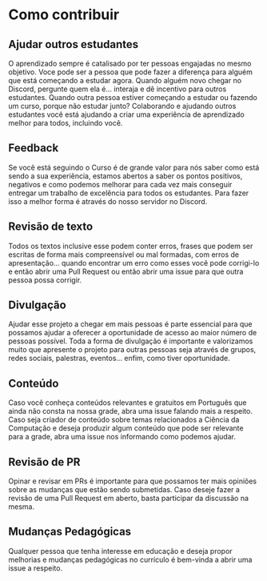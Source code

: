 # Como contribuir

## Ajudar outros estudantes

O aprendizado sempre é catalisado por ter pessoas engajadas no mesmo objetivo. Voce pode ser a pessoa que pode fazer a diferença para alguém que está começando a estudar agora. Quando alguém novo chegar no Discord, pergunte quem ela é... interaja e dê incentivo para outros estudantes. Quando outra pessoa estiver começando a estudar ou fazendo um curso, porque não estudar junto? Colaborando e ajudando outros estudantes você está ajudando a criar uma experiência de aprendizado melhor para todos, incluindo você.

## Feedback

Se você está seguindo o Curso é de grande valor para nós saber como está sendo a sua experiência, estamos abertos a saber os pontos positivos, negativos e como podemos melhorar para cada vez mais conseguir entregar um trabalho de excelência para todos os estudantes. Para fazer isso a melhor forma é através do nosso servidor no Discord.

## Revisão de texto

Todos os textos inclusive esse podem conter erros, frases que podem ser escritas de forma mais compreensível ou mal formadas, com erros de apresentação... quando encontrar um erro como esses você pode corrigi-lo e então abrir uma Pull Request ou então abrir uma issue para que outra pessoa possa corrigir.

## Divulgação

Ajudar esse projeto a chegar em mais pessoas é parte essencial para que possamos ajudar a oferecer a oportunidade de acesso ao maior número de pessoas possível. Toda a forma de divulgação é importante e valorizamos muito que apresente o projeto para outras pessoas seja através de grupos, redes sociais, palestras, eventos... enfim, como tiver oportunidade.

## Conteúdo

Caso você conheça conteúdos relevantes e gratuitos em Português que ainda não consta na nossa grade, abra uma issue falando mais a respeito. Caso seja criador de conteúdo sobre temas relacionados a Ciência da Computação e deseja produzir algum conteúdo que pode ser relevante para a grade, abra uma issue nos informando como podemos ajudar. 

## Revisão de PR

Opinar e revisar em PRs é importante para que possamos ter mais opiniões sobre as mudanças que estão sendo submetidas. Caso deseje fazer a revisão de uma Pull Request em aberto, basta participar da discussão na mesma.

## Mudanças Pedagógicas

Qualquer pessoa que tenha interesse em educação e deseja propor melhorias e mudanças pedagógicas no currículo é bem-vinda a abrir uma issue a respeito.
